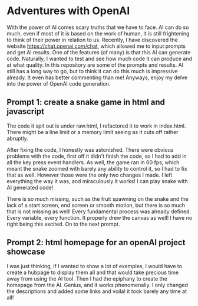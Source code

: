 # Adventures with OpenAI

With the power of AI comes scary truths that we have to face. AI can do so much, even if most of it is based on the work of human, it is still frightening to think of their power in relation to us.
Recently, I have discovered the website https://chat.openai.com/chat, which allowed me to input prompts and get AI results. 
One of the features (of many) is that this AI can generate code. Naturally, I wanted to test and see how much code it can produce and at what quality.
In this repository are some of the prompts and results. AI still has a long way to go, but to think it can do this much is impressive already. It even has better commenting than me!
Anyways, enjoy my delve into the power of OpenAI code generation.

## Prompt 1: create a snake game in html and javascript

The code it spit out is under raw.html, I refactored it to work in index.html. There might be a line limit or a memory limit seeing as it cuts off rather abruptly. 

After fixing the code, I honestly was astonished. There were obvious problems with the code, first off it didn't finish the code, so I had to add in all the key press event handlers. As well, the game ran in 60 fps, which meant the snake zoomed with barely any ability to control it, so I had to fix that as well. However those were the only two changes I made. I left everything the way it was, and miraculously it works! I can play snake with AI generated code!

There is so much missing, such as the fruit spawning on the snake and the lack of a start screen, end screen or smooth motion, but there is so much that is not missing as well! Every fundamental process was already defined. Every variable, every function. It properly drew the canvas as well! I have no right being this excited. On to the next prompt.

## Prompt 2: html homepage for an openAI project showcase

I was just thinking, if I wanted to show a lot of examples, I would have to create a hubpage to display them all and that would take precious time away from using the AI tool. Then I had the epiphany to create the homepage from the AI. Genius, and it works phenomenally. I only changed the descriptions and added some links and voila! it took barely any time at all!
